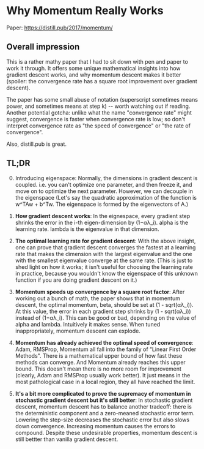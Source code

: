 # Why Momentum Really Works

Paper: https://distill.pub/2017/momentum/

## Overall impression
This is a rather mathy paper that I had to sit down with pen and paper to work it through. It offers some unique mathematical insights into how gradient
descent works, and why momentum descent makes it better (spoiler: the convergence rate has a square root improvement over gradient descent).

The paper has some small abuse of notation (superscript sometimes means power,
and sometimes means at step k) -- worth watching out if reading. Another potential gotcha: unlike what the name "convergence rate" might suggest,
convergence is faster when convergence rate is low; so don't interpret convergence rate as "the speed of convergence" or "the rate of convergence".


Also, distill.pub is great. 

## TL;DR
0. Introducing eigenspace: Normally, the dimensions in gradient descent is coupled. i.e. you can't optimize one parameter, and then freeze it, and move on to 
optimize the next parameter. However, we can decouple in the eigenspace (Let's say the quadratic approximation of the function is w^TAw + b^Tw. The eigenspace
is formed by the eigenvectors of A.) 

1. **How gradient descent works**: In the eignespace, every gradient step shrinks the error in the i-th eigen-dimension by (1−αλ_i). alpha is the learning rate. lambda is the eigenvalue in that dimension.

2. **The optimal learning rate for gradient descent**: With the above insight, one can prove that gradient descent converges the fastest at a learning rate that makes the dimension with the largest eigenvalue
and the one with the smallest eigenvalue converge at the same rate. (This is just to shed light on how it works; it isn't useful for choosing the learning rate in practice, 
because you wouldn't know the eigenspace of this unknown function if you are doing gradient descent on it.)

3. **Momentum speeds up convergence by a square root factor**: After working out a bunch of math, the paper shows that in momentum descent, the optimal momentum, beta, should be set at (1 - sqrt(αλ_i)).
At this value, the error in each gradient step shrinks by (1 - sqrt(αλ_i))
instead of (1−αλ_i). This can be good or bad, depending on the value of alpha and lambda. Intuitively it makes sense. When tuned inappropriately, 
momentum descent can explode.

4. **Momentum has already achieved the optimal speed of convergence**: Adam, RMSProp, Momentum all fall into the family of “Linear First Order Methods". There is a mathematical upper bound of how fast these methods 
can converge. And Momentum already reaches this upper bound. This doesn't mean there is no more room for improvement (clearly, Adam and RMSProp usually
work better). It just means in the most pathological case in a local region, they all have reached the limit.

5. **It's a bit more complicated to prove the supremacy of momentum in stochastic gradient descent but it's still better**: In stochastic gradient descent, momentum descent has to balance another tradeoff: there is the deterministic component and a zero-meaned stochastic error term.
Lowering the step-size decreases the stochastic error but also slows down convergence. Increasing momentum
causes the errors to compound. Despite these undesirable properties, momentum descent is still bettter than vanilla gradient descent.


